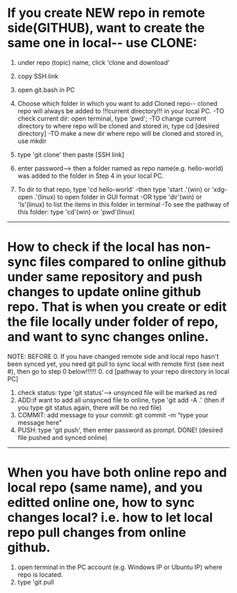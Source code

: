 # If you create NEW repo in remote side(GITHUB), want to create the same one in local-- use CLONE: 
1. under repo (topic) name, click 'clone and download'
2. copy SSH link
3. open git.bash in PC
4. Choose which folder in which you want to add Cloned repo-- cloned repo will always be added to !!!current directory!!! in your local PC.
  -TO check current dir: open terminal, type 'pwd';
  -TO change current directory to where repo will be cloned and stored in, type cd [desired directory] 
  -TO make a new dir where repo will be cloned and stored in, use mkdir

5. type 'git clone' then paste [SSH link]
6. enter password--> then a folder named as repo name(e.g. hello-world) was added to the folder in Step 4 in your local PC. 

7. To dir to that repo, type 'cd hello-world'
    -then type 'start .'(win) or 'xdg-open .'(linux) to open folder in GUI format
    -OR type 'dir'(win) or 'ls'(linux) to list the items in this folder in terminal
    -To see the pathway of this folder: type 'cd'(win) or 'pwd'(linux)

-----------------

# How to check if the local has non-sync files compared to online github under same repository and push changes to update online github repo. That is when you create or edit the file locally under folder of repo, and want to sync changes online. 

NOTE: 
BEFORE 0. If you have changed remote side and local repo hasn't been synced yet, you need git pull to sync local with remote first (see next #), then go to step 0 below!!!!!!
0. cd [pathway to your repo directory in local PC]
1. check status: type 'git status'--> unsynced file will be marked as red
2. ADD:if want to add all unsynced file to online, type  'git add -A .' (then if you type git status again, there will be no red file)
3. COMMIT: add message to your commit: git commit -m "type your message here"
4. PUSH: type 'git push', then enter password as prompt. DONE! (desired file pushed and synced online)

-----------------

# When you have both online repo and local repo (same name), and you editted online one, how to sync changes local? i.e. how to let local repo pull changes from online github.
1. open terminal in the PC account (e.g. Windows IP or Ubuntu IP) where repo is located. 
2. type 'git pull
